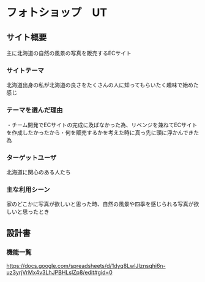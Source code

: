 # フォトショップ　UT

## サイト概要
主に北海道の自然の風景の写真を販売するECサイト

### サイトテーマ
北海道出身の私が北海道の良さをたくさんの人に知ってもらいたく趣味で始めた感じ

### テーマを選んだ理由
・チーム開発でECサイトの完成に及ばなかった為、リベンジを兼ねてECサイトを作成したかったから・何を販売するかを考えた時に真っ先に頭に浮かんできた為

### ターゲットユーザ
北海道に関心のある人たち

### 主な利用シーン
家のどこかに写真が欲しいと思った時、自然の風景や四季を感じられる写真が欲しいと思ったとき

## 設計書

### 機能一覧
https://docs.google.com/spreadsheets/d/1dyq8LwlJIznsqhi6n-uz3yrjVrMx4v3LhJPBHLslZp8/edit#gid=0


